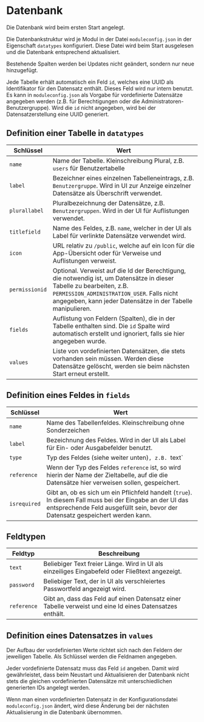 # Datenbank

Die Datenbank wird beim ersten Start angelegt.

Die Datenbankstruktur wird je Modul in der Datei `moduleconfig.json` in der Eigenschaft `datatypes` konfiguriert. Diese Datei wird beim Start ausgelesen und die Datenbank entsprechend aktualisiert.

Bestehende Spalten werden bei Updates nicht geändert, sondern nur neue hinzugefügt.

Jede Tabelle erhält automatisch ein Feld `id`, welches eine UUID als Identifikator für den Datensatz enthält. Dieses Feld wird nur intern benutzt. Es kann in `moduleconfig.json` als Vorgabe für vordefinierte Datensätze angegeben werden (z.B. für Berechtigungen oder die Administratoren-Benutzergruppe). Wird die `id` nicht angegeben, wird bei der Datensatzerstellung eine UUID generiert.


## Definition einer Tabelle in `datatypes`

|Schlüssel|Wert|
|---|---|
|`name`|Name der Tabelle. Kleinschreibung Plural, z.B. `users` für Benutzertabelle|
|`label`|Bezeichner eines einzelnen Tabelleneintrags, z.B. `Benutzergruppe`. Wird in UI zur Anzeige einzelner Datensätze als Überschrift verwendet.|
|`plurallabel`|Pluralbezeichnung der Datensätze, z.B. `Benutzergruppen`. Wird in der UI für Auflistungen verwendet.|
|`titlefield`|Name des Feldes, z.B. `name`, welcher in der UI als Label für verlinkte Datensätze verwendet wird.|
|`icon`|URL relativ zu `/public`, welche auf ein Icon für die App-Übersicht oder für Verweise und Auflistungen verweist.|
|`permissionid`|Optional. Verweist auf die Id der Berechtigung, die notwendig ist, um Datensätze in dieser Tabelle zu bearbeiten, z.B. `PERMISSION_ADMINISTRATION_USER`. Falls nicht angegeben, kann jeder Datensätze in der Tabelle manipulieren.|
|`fields`|Auflistung von Feldern (Spalten), die in der Tabelle enthalten sind. Die `id` Spalte wird automatisch erstellt und ignoriert, falls sie hier angegeben wurde.|
|`values`|Liste von vordefinierten Datensätzen, die stets vorhanden sein müssen. Werden diese Datensätze gelöscht, werden sie beim nächsten Start erneut erstellt.|


## Definition eines Feldes in `fields`

|Schlüssel|Wert|
|---|---|
|`name`|Name des Tabellenfeldes. Kleinschreibung ohne Sonderzeichen|
|`label`|Bezeichnung des Feldes. Wird in der UI als Label für Ein- oder Ausgabefelder benutzt.|
|`type`|Typ des Feldes (siehe weiter unten)`, z.B. `text`|
|`reference`|Wenn der Typ des Feldes `reference` ist, so wird hierin der Name der Zieltabelle, auf die die Datensätze hier verweisen sollen, gespeichert.|
|`isrequired`|Gibt an, ob es sich um ein Pflichfeld handelt (`true`). In diesem Fall muss bei der Eingabe an der UI das entsprechende Feld ausgefüllt sein, bevor der Datensatz gespeichert werden kann.|


## Feldtypen

|Feldtyp|Beschreibung|
|---|---|
|`text`|Beliebiger Text freier Länge. Wird in UI als einzeiliges Eingabefeld oder Fließtext angezeigt.|
|`password`|Beliebiger Text, der in UI als verschleiertes Passwortfeld angezeigt wird.|
|`reference`|Gibt an, dass das Feld auf einen Datensatz einer Tabelle verweist und eine Id eines Datensatzes enthält.|


## Definition eines Datensatzes in `values`

Der Aufbau der vordefinierten Werte richtet sich nach den Feldern der jeweiligen Tabelle. Als Schlüssel werden die Feldnamen angegeben.

Jeder vordefinierte Datensatz muss das Feld `id` angeben. Damit wird gewährleistet, dass beim Neustart und Aktualisieren der Datenbank nicht stets die gleichen vordefinierten Datensätze mit unterschiedlichen generierten IDs angelegt werden.

Wenn man einen vordefinierten Datensatz in der Konfigurationsdatei `moduleconfig.json` ändert, wird diese Änderung bei der nächsten Aktualisierung in die Datenbank übernommen.